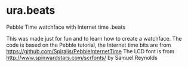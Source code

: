 # ura.beats

Pebble Time watchface with Internet time .beats

This was made just for fun and to learn how to create a watchface.
The code is based on the Pebble tutorial, the Internet time bits are from https://github.com/Spiralis/PebbleInternetTime
The LCD font is from http://www.spinwardstars.com/scrfonts/ by Samuel Reynolds
